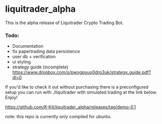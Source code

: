 # liquitrader_alpha
This is the alpha release of Liquitrader Crypto Trading Bot.

### Todo:
- Documentation 
- fix papertrading data persistence
- user db + verification
- ui styling
- strategy guide (incomplete) https://www.dropbox.com/s/pwogpouo0drp3uk/strategy_guide.pdf?dl=0

If you'd like to check it out without purchasing there is a preconfigured setup you can run with ./liquitrader with simulated trading at the link below.
Enjoy!

https://github.com/K-Kit/liquitrader_alpha/releases/tag/demo-0.1



note: this repo is currently only compiled for ubuntu.

